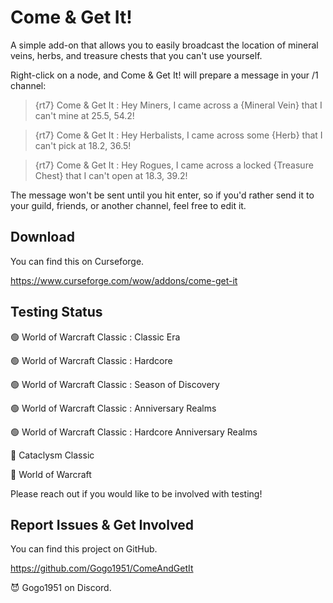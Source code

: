 # Come & Get It!

A simple add-on that allows you to easily broadcast the location of mineral veins, herbs, and treasure chests that you can't use yourself.

Right-click on a node, and Come & Get It! will prepare a message in your /1 channel:

> {rt7} Come & Get It : Hey Miners, I came across a {Mineral Vein} that I can't mine at 25.5, 54.2!

> {rt7} Come & Get It : Hey Herbalists, I came across some {Herb} that I can't pick at 18.2, 36.5!

> {rt7} Come & Get It : Hey Rogues, I came across a locked {Treasure Chest} that I can't open at 18.3, 39.2!

The message won't be sent until you hit enter, so if you'd rather send it to your guild, friends, or another channel, feel free to edit it.

## Download

You can find this on Curseforge.

https://www.curseforge.com/wow/addons/come-get-it

## Testing Status

🟢 World of Warcraft Classic : Classic Era

🟢 World of Warcraft Classic : Hardcore

🟢 World of Warcraft Classic : Season of Discovery

🟢 World of Warcraft Classic : Anniversary Realms

🟢 World of Warcraft Classic : Hardcore Anniversary Realms

🔴 Cataclysm Classic

🔴 World of Warcraft

Please reach out if you would like to be involved with testing!

## Report Issues & Get Involved

You can find this project on GitHub.

https://github.com/Gogo1951/ComeAndGetIt

😈 Gogo1951 on Discord.
